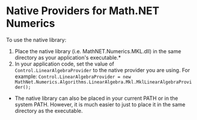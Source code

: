 Native Providers for Math.NET Numerics
======================================
To use the native library:
1. Place the native library (i.e. MathNET.Numerics.MKL.dll) in the same directory as your application's executable.*
2. In your application code, set the value of `Control.LinearAlgebraProvider` to the native provider you are using. For example: `Control.LinearAlgebraProvider = new MathNet.Numerics.Algorithms.LinearAlgebra.Mkl.MklLinearAlgebraProvider();`

* The native library can also be placed in your current PATH or in the system PATH. However, it is much easier to just to place it in the same directory as the executable.